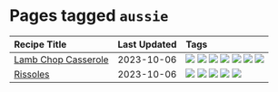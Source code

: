 # Pages tagged `aussie`

|Recipe Title|Last Updated|Tags
|:---|:---|:---|
|[Lamb Chop Casserole](../recipes/lambchopcasserole.md)|2023-10-06|[![](https://img.shields.io/badge/tag-aussie-5d33f3)](../tags/aussie.md) [![](https://img.shields.io/badge/tag-baked-f1d19f)](../tags/baked.md) [![](https://img.shields.io/badge/tag-battered-da139a)](../tags/battered.md) [![](https://img.shields.io/badge/tag-casserole-4d8aaa)](../tags/casserole.md) [![](https://img.shields.io/badge/tag-family-4e6ea)](../tags/family.md) [![](https://img.shields.io/badge/tag-fried-e4f90)](../tags/fried.md) [![](https://img.shields.io/badge/tag-lamb-32f6f2)](../tags/lamb.md)|
|[Rissoles](../recipes/rissoles.md)|2023-10-06|[![](https://img.shields.io/badge/tag-aussie-5d33f3)](../tags/aussie.md) [![](https://img.shields.io/badge/tag-beef-427cd)](../tags/beef.md) [![](https://img.shields.io/badge/tag-easy-32613c)](../tags/easy.md) [![](https://img.shields.io/badge/tag-family-4e6ea)](../tags/family.md) [![](https://img.shields.io/badge/tag-fried-e4f90)](../tags/fried.md)|